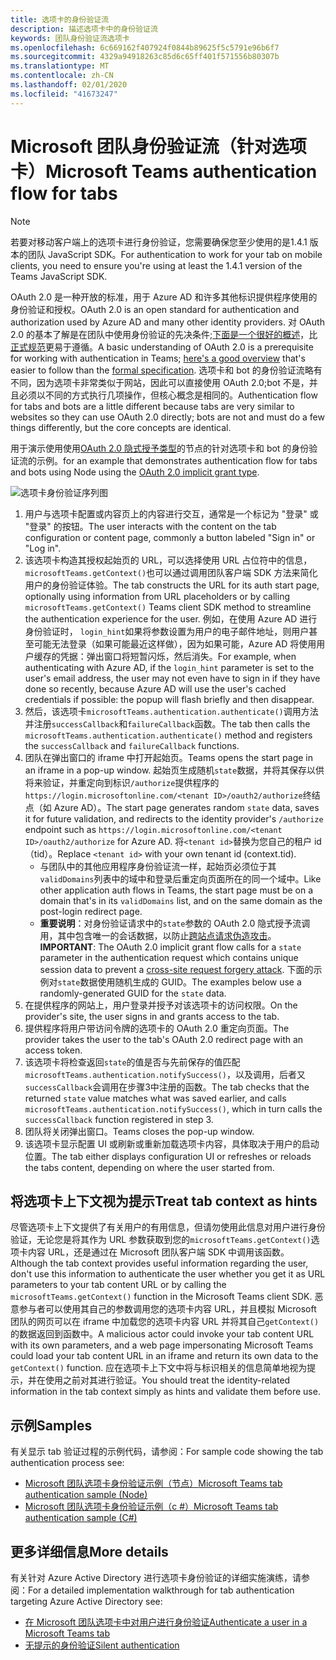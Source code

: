 ```yaml
---
title: 选项卡的身份验证流
description: 描述选项卡中的身份验证流
keywords: 团队身份验证流选项卡
ms.openlocfilehash: 6c669162f407924f0844b89625f5c5791e96b6f7
ms.sourcegitcommit: 4329a94918263c85d6c65ff401f571556b80307b
ms.translationtype: MT
ms.contentlocale: zh-CN
ms.lasthandoff: 02/01/2020
ms.locfileid: "41673247"
---
```

# <a name="microsoft-teams-authentication-flow-for-tabs"></a><span data-ttu-id="7414d-104">Microsoft 团队身份验证流（针对选项卡）</span><span class="sxs-lookup"><span data-stu-id="7414d-104">Microsoft Teams authentication flow for tabs</span></span>

> [!Note]
> <span data-ttu-id="7414d-105">若要对移动客户端上的选项卡进行身份验证，您需要确保您至少使用的是1.4.1 版本的团队 JavaScript SDK。</span><span class="sxs-lookup"><span data-stu-id="7414d-105">For authentication to work for your tab on mobile clients, you need to ensure you're using at least the 1.4.1 version of the Teams JavaScript SDK.</span></span>

<span data-ttu-id="7414d-106">OAuth 2.0 是一种开放的标准，用于 Azure AD 和许多其他标识提供程序使用的身份验证和授权。</span><span class="sxs-lookup"><span data-stu-id="7414d-106">OAuth 2.0 is an open standard for authentication and authorization used by Azure AD and many other identity providers.</span></span> <span data-ttu-id="7414d-107">对 OAuth 2.0 的基本了解是在团队中使用身份验证的先决条件;[下面是一个很好的概述](https://aaronparecki.com/oauth-2-simplified/)，比[正式规范](https://oauth.net/2/)更易于遵循。</span><span class="sxs-lookup"><span data-stu-id="7414d-107">A basic understanding of OAuth 2.0 is a prerequisite for working with authentication in Teams; [here's a good overview](https://aaronparecki.com/oauth-2-simplified/) that's easier to follow than the [formal specification](https://oauth.net/2/).</span></span> <span data-ttu-id="7414d-108">选项卡和 bot 的身份验证流略有不同，因为选项卡非常类似于网站，因此可以直接使用 OAuth 2.0;bot 不是，并且必须以不同的方式执行几项操作，但核心概念是相同的。</span><span class="sxs-lookup"><span data-stu-id="7414d-108">Authentication flow for tabs and bots are a little different because tabs are very similar to websites so they can use OAuth 2.0 directly; bots are not and must do a few things differently, but the core concepts are identical.</span></span>

<span data-ttu-id="7414d-109">用于演示使用使用[OAuth 2.0 隐式授予类型](https://oauth.net/2/grant-types/implicit/)的节点的针对选项卡和 bot 的身份验证流的示例。</span><span class="sxs-lookup"><span data-stu-id="7414d-109">for an example that demonstrates authentication flow for tabs and bots using Node using the [OAuth 2.0 implicit grant type](https://oauth.net/2/grant-types/implicit/).</span></span>

![选项卡身份验证序列图](~/assets/images/authentication/tab_auth_sequence_diagram.png)

1. <span data-ttu-id="7414d-111">用户与选项卡配置或内容页上的内容进行交互，通常是一个标记为 "登录" 或 "登录" 的按钮。</span><span class="sxs-lookup"><span data-stu-id="7414d-111">The user interacts with the content on the tab configuration or content page, commonly a button labeled "Sign in" or "Log in".</span></span>
2. <span data-ttu-id="7414d-112">该选项卡构造其授权起始页的 URL，可以选择使用 URL 占位符中的信息， `microsoftTeams.getContext()`也可以通过调用团队客户端 SDK 方法来简化用户的身份验证体验。</span><span class="sxs-lookup"><span data-stu-id="7414d-112">The tab constructs the URL for its auth start page, optionally using information from URL placeholders or by calling `microsoftTeams.getContext()` Teams client SDK method to streamline the authentication experience for the user.</span></span> <span data-ttu-id="7414d-113">例如，在使用 Azure AD 进行身份验证时， `login_hint`如果将参数设置为用户的电子邮件地址，则用户甚至可能无法登录（如果可能最近这样做），因为如果可能，Azure AD 将使用用户缓存的凭据：弹出窗口将短暂闪烁，然后消失。</span><span class="sxs-lookup"><span data-stu-id="7414d-113">For example, when authenticating with Azure AD, if the `login_hint` parameter is set to the user's email address, the user may not even have to sign in if they have done so recently, because Azure AD will use the user's cached credentials if possible: the popup will flash briefly and then disappear.</span></span>
3. <span data-ttu-id="7414d-114">然后，该选项卡`microsoftTeams.authentication.authenticate()`调用方法并注册`successCallback`和`failureCallback`函数。</span><span class="sxs-lookup"><span data-stu-id="7414d-114">The tab then calls the `microsoftTeams.authentication.authenticate()` method and registers the `successCallback` and `failureCallback` functions.</span></span>
4. <span data-ttu-id="7414d-115">团队在弹出窗口的 iframe 中打开起始页。</span><span class="sxs-lookup"><span data-stu-id="7414d-115">Teams opens the start page in an iframe in a pop-up window.</span></span> <span data-ttu-id="7414d-116">起始页生成随机`state`数据，并将其保存以供将来验证，并重定向到标识`/authorize`提供程序的`https://login.microsoftonline.com/<tenant ID>/oauth2/authorize`终结点（如 Azure AD）。</span><span class="sxs-lookup"><span data-stu-id="7414d-116">The start page generates random `state` data, saves it for future validation, and redirects to the identity provider's `/authorize` endpoint such as `https://login.microsoftonline.com/<tenant ID>/oauth2/authorize` for Azure AD.</span></span> <span data-ttu-id="7414d-117">将`<tenant id>`替换为您自己的租户 id （tid）。</span><span class="sxs-lookup"><span data-stu-id="7414d-117">Replace `<tenant id>` with your own tenant id (context.tid).</span></span>
    * <span data-ttu-id="7414d-118">与团队中的其他应用程序身份验证流一样，起始页必须位于其`validDomains`列表中的域中和登录后重定向页面所在的同一个域中。</span><span class="sxs-lookup"><span data-stu-id="7414d-118">Like other application auth flows in Teams, the start page must be on a domain that's in its `validDomains` list, and on the same domain as the post-login redirect page.</span></span>
    * <span data-ttu-id="7414d-119">**重要说明**：对身份验证请求中的`state`参数的 OAuth 2.0 隐式授予流调用，其中包含唯一的会话数据，以防止[跨站点请求伪造攻击](https://en.wikipedia.org/wiki/Cross-site_request_forgery)。</span><span class="sxs-lookup"><span data-stu-id="7414d-119">**IMPORTANT**: The OAuth 2.0 implicit grant flow calls for a `state` parameter in the authentication request which contains unique session data to prevent a [cross-site request forgery attack](https://en.wikipedia.org/wiki/Cross-site_request_forgery).</span></span> <span data-ttu-id="7414d-120">下面的示例对`state`数据使用随机生成的 GUID。</span><span class="sxs-lookup"><span data-stu-id="7414d-120">The examples below use a randomly-generated GUID for the `state` data.</span></span>
5. <span data-ttu-id="7414d-121">在提供程序的网站上，用户登录并授予对该选项卡的访问权限。</span><span class="sxs-lookup"><span data-stu-id="7414d-121">On the provider's site, the user signs in and grants access to the tab.</span></span>
6. <span data-ttu-id="7414d-122">提供程序将用户带访问令牌的选项卡的 OAuth 2.0 重定向页面。</span><span class="sxs-lookup"><span data-stu-id="7414d-122">The provider takes the user to the tab's OAuth 2.0 redirect page with an access token.</span></span>
7. <span data-ttu-id="7414d-123">该选项卡将检查返回`state`的值是否与先前保存的值匹配`microsoftTeams.authentication.notifySuccess()`，以及调用，后者又`successCallback`会调用在步骤3中注册的函数。</span><span class="sxs-lookup"><span data-stu-id="7414d-123">The tab checks that the returned `state` value matches what was saved earlier, and calls `microsoftTeams.authentication.notifySuccess()`, which in turn calls the `successCallback` function registered in step 3.</span></span>
8. <span data-ttu-id="7414d-124">团队将关闭弹出窗口。</span><span class="sxs-lookup"><span data-stu-id="7414d-124">Teams closes the pop-up window.</span></span>
9. <span data-ttu-id="7414d-125">该选项卡显示配置 UI 或刷新或重新加载选项卡内容，具体取决于用户的启动位置。</span><span class="sxs-lookup"><span data-stu-id="7414d-125">The tab either displays configuration UI or refreshes or reloads the tabs content, depending on where the user started from.</span></span>

## <a name="treat-tab-context-as-hints"></a><span data-ttu-id="7414d-126">将选项卡上下文视为提示</span><span class="sxs-lookup"><span data-stu-id="7414d-126">Treat tab context as hints</span></span>

<span data-ttu-id="7414d-127">尽管选项卡上下文提供了有关用户的有用信息，但请勿使用此信息对用户进行身份验证，无论您是将其作为 URL 参数获取到您的`microsoftTeams.getContext()`选项卡内容 URL，还是通过在 Microsoft 团队客户端 SDK 中调用该函数。</span><span class="sxs-lookup"><span data-stu-id="7414d-127">Although the tab context provides useful information regarding the user, don't use this information to authenticate the user whether you get it as URL parameters to your tab content URL or by calling the `microsoftTeams.getContext()` function in the Microsoft Teams client SDK.</span></span> <span data-ttu-id="7414d-128">恶意参与者可以使用其自己的参数调用您的选项卡内容 URL，并且模拟 Microsoft 团队的网页可以在 iframe 中加载您的选项卡内容 URL 并将其自己`getContext()`的数据返回到函数中。</span><span class="sxs-lookup"><span data-stu-id="7414d-128">A malicious actor could invoke your tab content URL with its own parameters, and a web page impersonating Microsoft Teams could load your tab content URL in an iframe and return its own data to the `getContext()` function.</span></span> <span data-ttu-id="7414d-129">应在选项卡上下文中将与标识相关的信息简单地视为提示，并在使用之前对其进行验证。</span><span class="sxs-lookup"><span data-stu-id="7414d-129">You should treat the identity-related information in the tab context simply as hints and validate them before use.</span></span>

## <a name="samples"></a><span data-ttu-id="7414d-130">示例</span><span class="sxs-lookup"><span data-stu-id="7414d-130">Samples</span></span>

<span data-ttu-id="7414d-131">有关显示 tab 验证过程的示例代码，请参阅：</span><span class="sxs-lookup"><span data-stu-id="7414d-131">For sample code showing the tab authentication process see:</span></span>

* [<span data-ttu-id="7414d-132">Microsoft 团队选项卡身份验证示例（节点）</span><span class="sxs-lookup"><span data-stu-id="7414d-132">Microsoft Teams tab authentication sample (Node)</span></span>](https://github.com/OfficeDev/microsoft-teams-sample-complete-node)
* [<span data-ttu-id="7414d-133">Microsoft 团队选项卡身份验证示例（c #）</span><span class="sxs-lookup"><span data-stu-id="7414d-133">Microsoft Teams tab authentication sample (C#)</span></span>](https://github.com/OfficeDev/microsoft-teams-sample-complete-csharp)

## <a name="more-details"></a><span data-ttu-id="7414d-134">更多详细信息</span><span class="sxs-lookup"><span data-stu-id="7414d-134">More details</span></span>

<span data-ttu-id="7414d-135">有关针对 Azure Active Directory 进行选项卡身份验证的详细实施演练，请参阅：</span><span class="sxs-lookup"><span data-stu-id="7414d-135">For a detailed implementation walkthrough for tab authentication targeting Azure Active Directory see:</span></span>

* [<span data-ttu-id="7414d-136">在 Microsoft 团队选项卡中对用户进行身份验证</span><span class="sxs-lookup"><span data-stu-id="7414d-136">Authenticate a user in a Microsoft Teams tab</span></span>](~/tabs/how-to/authentication/auth-tab-AAD.md)
* [<span data-ttu-id="7414d-137">无提示的身份验证</span><span class="sxs-lookup"><span data-stu-id="7414d-137">Silent authentication</span></span>](~/tabs/how-to/authentication/auth-silent-AAD.md)
